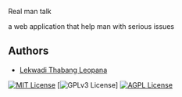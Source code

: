 Real man talk

a web application that help man with serious issues
## Authors

- [Lekwadi Thabang Leopana](https://www.github.com/Leopang57)




[![MIT License](https://img.shields.io/badge/License-MIT-green.svg)](https://choosealicense.com/licenses/mit/)
[![GPLv3 License](https://img.shields.io/badge/License-GPL%20v3-yellow.svg)]
[![AGPL License](https://img.shields.io/badge/license-AGPL-blue.svg)](http://www.gnu.org/licenses/agpl-3.0)

